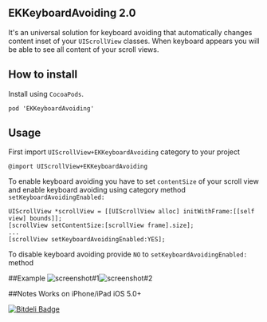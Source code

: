 ## EKKeyboardAvoiding 2.0
It's an universal solution for keyboard avoiding that automatically changes content inset of your `UIScrollView` classes. When keyboard appears you will be able to see all content of your scroll views.

## How to install
Install using `CocoaPods`. 
<pre><code>pod 'EKKeyboardAvoiding'</code></pre>

## Usage
First import `UIScrollView+EKKeyboardAvoiding` category to your project
<pre><code>@import UIScrollView+EKKeyboardAvoiding</code></pre>

To enable keyboard avoiding you have to set `contentSize` of your scroll view and enable keyboard avoiding using category method `setKeyboardAvoidingEnabled:`
<pre><code>UIScrollView *scrollView = [[UIScrollView alloc] initWithFrame:[[self view] bounds]];
[scrollView setContentSize:[scrollView frame].size];
...
[scrollView setKeyboardAvoidingEnabled:YES];
</code></pre>

To disable keyboard avoiding provide `NO` to `setKeyboardAvoidingEnabled:` method

##Example
![screenshot#1](https://github.com/kirpichenko/EKKeyboardAvoiding/raw/develop/README/screenshot_1.PNG)![screenshot#2](https://github.com/kirpichenko/EKKeyboardAvoiding/raw/develop/README/screenshot_2.PNG)

##Notes
Works on iPhone/iPad iOS 5.0+


[![Bitdeli Badge](https://d2weczhvl823v0.cloudfront.net/kirpichenko/ekkeyboardavoiding/trend.png)](https://bitdeli.com/free "Bitdeli Badge")

